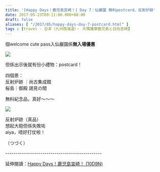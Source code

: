```yaml
---
title: '[Happy Days！鹿児島宮崎！] Day 7：仙巌園 無料postcard、反射炉跡'
date: 2017-05-23T09:11:00.000+08:00
draft: false
aliases: [ "/2017/05/happy-days-day-7-postcard.html" ]
tags : [travel - 日本（九州西海道）・ 大隅薩摩鹿児島と日向宮崎]
---
```


個welcome cute pass入仙巌園係**無入場優惠**  

[![](https://c1.staticflickr.com/5/4194/34756133726_948805510d_z.jpg)](https://c1.staticflickr.com/5/4194/34756133726_948805510d_z.jpg)

但係出示後就有份小禮物：postcard！  
  
四個景：  
反射炉跡 ｜尚古集成館  
桜島｜御殿 謁見の間  
  
  
無料紀念品，真好～～～  

[![](https://c1.staticflickr.com/5/4189/33954867134_43fa3effd9_z.jpg)](https://c1.staticflickr.com/5/4189/33954867134_43fa3effd9_z.jpg)

反射炉跡（真品）  
想起大砲但係失敗咗  
aiya，唔好打仗啦！  
  
  
  
  
（つづく）  
  
\-----------------------------------------------  
  
延伸閱讀：[Happy Days！鹿児島宮崎！ (10D9N)](http://www.hidie.net/2017/06/happy-days10d9n.html)